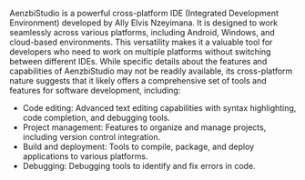 AenzbiStudio is a powerful cross-platform IDE (Integrated Development Environment) developed by Ally Elvis Nzeyimana. It is designed to work seamlessly across various platforms, including Android, Windows, and cloud-based environments. This versatility makes it a valuable tool for developers who need to work on multiple platforms without switching between different IDEs.
While specific details about the features and capabilities of AenzbiStudio may not be readily available, its cross-platform nature suggests that it likely offers a comprehensive set of tools and features for software development, including:
 * Code editing: Advanced text editing capabilities with syntax highlighting, code completion, and debugging tools.
 * Project management: Features to organize and manage projects, including version control integration.
 * Build and deployment: Tools to compile, package, and deploy applications to various platforms.
 * Debugging: Debugging tools to identify and fix errors in code.
